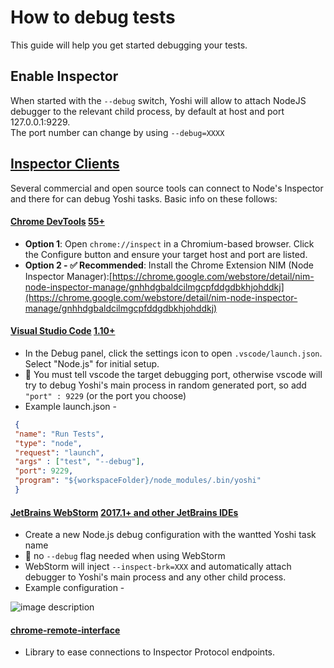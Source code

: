 # How to debug tests  
This guide will help you get started debugging your tests.
  
## Enable Inspector  
When started with the `--debug` switch, Yoshi will allow to attach NodeJS debugger to the relevant child process, by default at host and port 127.0.0.1:9229.  
The port number can change by using `--debug=XXXX`  
  
## [Inspector Clients](https://nodejs.org/en/docs/guides/debugging-getting-started/#inspector-clients)  
  
Several commercial and open source tools can connect to Node's Inspector and there for can debug Yoshi tasks. Basic info on these follows:  
  
#### [Chrome DevTools](https://github.com/ChromeDevTools/devtools-frontend)  [55+](https://nodejs.org/en/docs/guides/debugging-getting-started/#chrome-devtools-55)  
  
-   **Option 1**: Open  `chrome://inspect` in a Chromium-based browser. Click the Configure button and ensure your target host and port are listed.  
-   **Option 2 - ✅ Recommended**: Install the Chrome Extension NIM (Node Inspector Manager):[https://chrome.google.com/webstore/detail/nim-node-inspector-manage/gnhhdgbaldcilmgcpfddgdbkhjohddkj](https://chrome.google.com/webstore/detail/nim-node-inspector-manage/gnhhdgbaldcilmgcpfddgdbkhjohddkj)  
  
  
#### [Visual Studio Code](https://github.com/microsoft/vscode)  [1.10+](https://nodejs.org/en/docs/guides/debugging-getting-started/#visual-studio-code-1-10)  
  
- In the Debug panel, click the settings icon to open  `.vscode/launch.json`. Select "Node.js" for initial setup.  
- 📌 You must tell vscode the target debugging port, otherwise vscode will try to debug Yoshi's main process in random generated port, so add `"port" : 9229` (or the port you choose)
 - Example launch.json -  
   
```json
 {  
 "name": "Run Tests", 
 "type": "node",
 "request": "launch",
 "args" : ["test", "--debug"], 
 "port": 9229, 
 "program": "${workspaceFolder}/node_modules/.bin/yoshi"
 }  
```  
#### [JetBrains WebStorm](https://www.jetbrains.com/webstorm/)  [2017.1+ and other JetBrains IDEs](https://nodejs.org/en/docs/guides/debugging-getting-started/#jetbrains-webstorm-2017-1-and-other-jetbrains-ides)  
  
- Create a new Node.js debug configuration with the wantted Yoshi task name   
 - 📌 no `--debug` flag needed when using WebStorm  
 - WebStorm will inject `--inspect-brk=XXX` and automatically attach debugger to Yoshi's main process and any other child process.   
 - Example configuration -   
       
![image description](https://image.ibb.co/cYNPOn/Screen_Shot_2018_05_02_at_21_56_05.png)  
  
  
#### [chrome-remote-interface](https://github.com/cyrus-and/chrome-remote-interface)[](https://nodejs.org/en/docs/guides/debugging-getting-started/#chrome-remote-interface)  
  
- Library to ease connections to Inspector Protocol endpoints.
